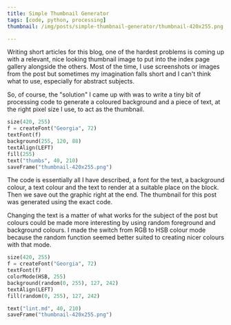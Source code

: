 ```yaml
---
title: Simple Thumbnail Generator
tags: [code, python, processing]
thumbnail: /img/posts/simple-thumbnail-generator/thumbnail-420x255.png

---
```


Writing short articles for this blog, one of the hardest problems is coming up with a relevant, nice looking thumbnail image
to put into the index page gallery alongside the others. Most of the time, I use screenshots or images from the post but sometimes
my imagination falls short and I can't think what to use, especially for abstract subjects.

So, of course, the "solution" I came up with was to write a tiny bit of processing code to generate a coloured background
and a piece of text, at the right pixel size I use, to act as the thumbnail.

```python
size(420, 255)
f = createFont("Georgia", 72)
textFont(f)
background(255, 120, 88)
textAlign(LEFT)
fill(255)
text("thumbs", 40, 210)
saveFrame("thumbnail-420x255.png")
```

The code is essentially all I have described, a font for the text, a background colour, a text colour and the text
to render at a suitable place on the block. Then we save out the graphic right at the end. The thumbnail for this
post was generated using the exact code.

Changing the text is a matter of what works for the subject of the post but colours could be made more interesting
by using random foreground and background colours. I made the switch from RGB to HSB colour mode because the random
function seemed better suited to creating nicer colours with that mode.

```python
size(420, 255)
f = createFont("Georgia", 72)
textFont(f)
colorMode(HSB, 255)
background(random(0, 255), 127, 242)
textAlign(LEFT)
fill(random(0, 255), 127, 242)

text("lint.md", 40, 210)
saveFrame("thumbnail-420x255.png")
```
